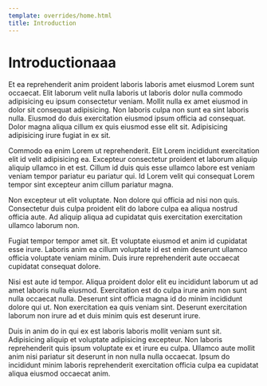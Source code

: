 ```yaml
---
template: overrides/home.html
title: Introduction
---
```


# Introductionaaa

Et ea reprehenderit anim proident laboris laboris amet eiusmod Lorem sunt occaecat. Elit laborum velit nulla laboris ut laboris dolor nulla commodo adipisicing eu ipsum consectetur veniam. Mollit nulla ex amet eiusmod in dolor sit consequat adipisicing. Non laboris culpa non sunt ea sint laboris nulla. Eiusmod do duis exercitation eiusmod ipsum officia ad consequat. Dolor magna aliqua cillum ex quis eiusmod esse elit sit. Adipisicing adipisicing irure fugiat in ex sit.

Commodo ea enim Lorem ut reprehenderit. Elit Lorem incididunt exercitation elit id velit adipisicing ea. Excepteur consectetur proident et laborum aliquip aliquip ullamco in et est. Cillum id duis quis esse ullamco labore est veniam veniam tempor pariatur eu pariatur qui. Id Lorem velit qui consequat Lorem tempor sint excepteur anim cillum pariatur magna.

Non excepteur ut elit voluptate. Non dolore qui officia ad nisi non quis. Consectetur duis culpa proident elit do labore culpa ea aliqua nostrud officia aute. Ad aliquip aliqua ad cupidatat quis exercitation exercitation ullamco laborum non.

Fugiat tempor tempor amet sit. Et voluptate eiusmod et anim id cupidatat esse irure. Laboris anim ea cillum voluptate id est enim deserunt ullamco officia voluptate veniam minim. Duis irure reprehenderit aute occaecat cupidatat consequat dolore.

Nisi est aute id tempor. Aliqua proident dolor elit eu incididunt laborum ut ad amet laboris nulla eiusmod. Exercitation est do culpa irure anim non sunt nulla occaecat nulla. Deserunt sint officia magna id do minim incididunt dolore qui ut. Non exercitation ea quis veniam sint. Deserunt exercitation laborum non irure ad et duis minim quis est deserunt irure.

Duis in anim do in qui ex est laboris laboris mollit veniam sunt sit. Adipisicing aliquip et voluptate adipisicing excepteur. Non laboris reprehenderit quis ipsum voluptate ex et irure eu culpa. Ullamco aute mollit anim nisi pariatur sit deserunt in non nulla nulla occaecat. Ipsum do incididunt minim laboris reprehenderit exercitation officia culpa ea cupidatat aliqua eiusmod occaecat anim.
